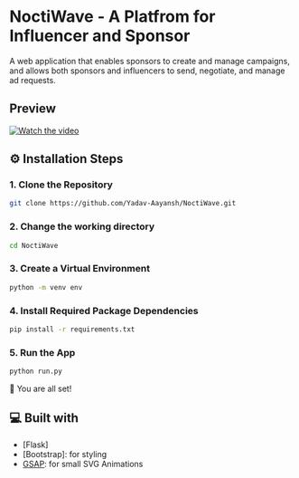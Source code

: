 # NoctiWave - A Platfrom for Influencer and Sponsor
A web application that enables sponsors to create and manage campaigns, and allows both sponsors and influencers to send, negotiate, and manage ad requests.

## Preview
[![Watch the video](https://github.com/user-attachments/assets/38992706-0847-4c33-93f5-81b35e9cf035)](https://youtu.be/xLdG8g9IQvo?si=rSfJVEzqH15C0fOR)
## ⚙️ Installation Steps

### 1. Clone the Repository
```bash
git clone https://github.com/Yadav-Aayansh/NoctiWave.git
```
### 2. Change the working directory
```bash
cd NoctiWave
```

### 3. Create a Virtual Environment
```bash
python -m venv env
```

### 4. Install Required Package Dependencies
```bash
pip install -r requirements.txt
```

### 5. Run the App
```bash
python run.py
```
🌟 You are all set!

## 💻 Built with

- [Flask]
- [Bootstrap]: for styling
- [GSAP](https://greensock.com/gsap/): for small SVG Animations










